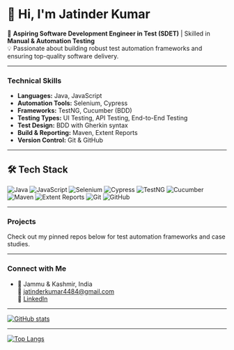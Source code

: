 # 👋 Hi, I'm Jatinder Kumar

🚀 **Aspiring Software Development Engineer in Test (SDET)** | Skilled in **Manual & Automation Testing**  
💡 Passionate about building robust test automation frameworks and ensuring top-quality software delivery.

---
### Technical Skills

- **Languages:** Java, JavaScript
- **Automation Tools:** Selenium, Cypress
- **Frameworks:** TestNG, Cucumber (BDD)
- **Testing Types:** UI Testing, API Testing, End-to-End Testing
- **Test Design:** BDD with Gherkin syntax
- **Build & Reporting:** Maven, Extent Reports
- **Version Control:** Git & GitHub

---
## 🛠 Tech Stack

![Java](https://img.shields.io/badge/Java-ED8B00?style=for-the-badge&logo=openjdk&logoColor=white)
![JavaScript](https://img.shields.io/badge/JavaScript-F7DF1E?style=for-the-badge&logo=javascript&logoColor=black)
![Selenium](https://img.shields.io/badge/Selenium-43B02A?style=for-the-badge&logo=selenium&logoColor=white)
![Cypress](https://img.shields.io/badge/Cypress-17202C?style=for-the-badge&logo=cypress&logoColor=white)
![TestNG](https://img.shields.io/badge/TestNG-FF6F00?style=for-the-badge&logo=java&logoColor=white)
![Cucumber](https://img.shields.io/badge/Cucumber-23D96C?style=for-the-badge&logo=cucumber&logoColor=white)
![Maven](https://img.shields.io/badge/Maven-C71A36?style=for-the-badge&logo=apachemaven&logoColor=white)
![Extent Reports](https://img.shields.io/badge/Extent%20Reports-2E7D32?style=for-the-badge&logo=googlechrome&logoColor=white)
![Git](https://img.shields.io/badge/Git-F05032?style=for-the-badge&logo=git&logoColor=white)
![GitHub](https://img.shields.io/badge/GitHub-181717?style=for-the-badge&logo=github&logoColor=white)

---
### Projects
Check out my pinned repos below for test automation frameworks and case studies.

---
### Connect with Me
- 📍 Jammu & Kashmir, India  
📧 [jatinderkumar4484@gmail.com](mailto:jatinderkumar4484@gmail.com)  
💼 [LinkedIn](https://www.linkedin.com/in/jatinder-kumar-42ab7b343/)

---
<!-- GitHub stats -->
[![GitHub stats](https://github-readme-stats.vercel.app/api?username=jatinder4484&show_icons=true&theme=radical)](https://github.com/jatinder4484)

---
[![Top Langs](https://github-readme-stats.vercel.app/api/top-langs/?username=jatinder4484&layout=compact&langs_count=6)](https://github.com/jatinder4484)

